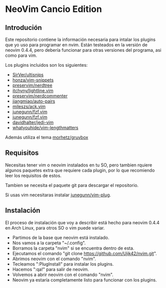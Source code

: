 # NeoVim Cancio Edition

## Introdución

Este repositorio contiene la información necesaria para intalar los plugins que
yo uso para programar en nvim. Están testeados en la versión de neovim 0.4.4,
pero debería funcionar para otras versiones del programa, asi como para vim.

Los plugins incluidos son los siguientes:
- [SirVer/ultisnips](https://github.com/SirVer/ultisnips)
- [honza/vim-snippets](https://github.com/honza/vim-snippets)
- [preservim/nerdtree](https://github.com/preservim/nerdtree)
- [itchyny/lightline.vim](https://github.com/itchyny/lightline.vim)
- [preservim/nerdcommenter](https://github.com/preservim/nerdcommenter)
- [jiangmiao/auto-pairs](https://github.com/jiangmiao/auto-pairs)
- [mileszs/ack.vim](https://github.com/mileszs/ack.vim)
- [junegunn/fzf.vim](https://github.com/mileszs/ack.vim)
- [junegunn/fzf.vim](https://github.com/junegunn/fzf.vim)
- [davidhalter/jedi-vim](https://github.com/davidhalter/jedi-vim)
- [whatyouhide/vim-lengthmatters](https://github.com/whatyouhide/vim-lengthmatters)

Además utiliza el tema [morhetz/gruvbox](https://github.com/morhetz/gruvbox)

## Requisitos

Necesitas tener vim o neovim instalados en tu SO, pero tambien rquiere algunos
paquetes extra que requiere cada plugin, por lo que recomiendo leer los
requisitos de estos.

Tambien se necesita el paquete git para descargar el repositorio.

Si usas vim necesitaras instalar [junegunn/vim-plug](https://github.com/junegunn/vim-plug).

## Instalación

El proceso de instalación que voy a describir está hecho para neovim 0.4.4 en
Arch Linux, para otros SO o vim puede variar.

- Partimos de la base que neovim está instalado.
- Nos vamos a la carpeta "~/.config".
- Borramos la carpeta "nvim" si se encuentra dentro de esta.
- Ejecutamos el comando "git clone https://github.com/Ujik42/nvim.git".
- Abrimos neovim con el comando "nvim".
- Tecleamos ":PlugInstall" para instalar los plugins.
- Hacemos ":qa!" para salir de neovim.
- Volvemos a abrir neovim con el comando "nvim".
- Neovim ya estaría completamente listo para funcionar con los plugins.
